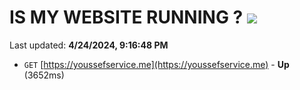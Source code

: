 # IS MY WEBSITE RUNNING ? [![](https://img.shields.io/static/v1?label=Sponsor&message=%E2%9D%A4&logo=GitHub&color=%23fe8e86)](https://github.com/sponsors/<username>)

Last updated: **4/24/2024, 9:16:48 PM**

- `GET` [https://youssefservice.me](https://youssefservice.me) - **Up** (3652ms)
